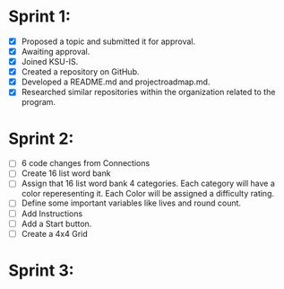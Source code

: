 # Sprint 1:
- [x] Proposed a topic and submitted it for approval.
- [x] Awaiting approval.
- [x] Joined KSU-IS.
- [x] Created a repository on GitHub.
- [x] Developed a README.md and projectroadmap.md.
- [x] Researched similar repositories within the organization related to the program.     

# Sprint 2:
- [ ] 6 code changes from Connections
- [ ] Create 16 list word bank
- [ ] Assign that 16 list word bank 4 categories. Each category will have a color reperesenting it. Each Color will be assigned a difficulty rating. 
- [ ] Define some important variables like lives and round count.
- [ ] Add Instructions
- [ ] Add a Start button.
- [ ] Create a 4x4 Grid

# Sprint 3:
